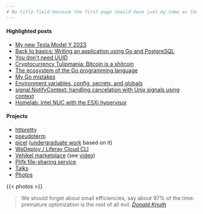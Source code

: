 ```yaml
---
# No title field because the first page should have just my name as the website's title.
---
```

<div class="grid-container full">
  <div class="grid-x grid-margin-x">
    <div class="cell large-4">
      <h4>Highlighted posts</h4>
      <ul>
        <li><a href="/posts/tesla/">My new Tesla Model Y 2023</a></li>
        <li><a href="/posts/go-postgres/">Back to basics: Writing an application using Go and PostgreSQL</a></li>
        <li><a href="/posts/uuid">You don't need UUID</a></li>
        <li><a href="/posts/bitcoin">Cryptocurrency Tulipmania: Bitcoin is a shitcoin</a></li>
        <li><a href="/posts/go">The ecosystem of the Go programming language</a></li>
        <li><a href="/posts/my-go-mistakes/">My Go mistakes</a></li>
        <li><a href="/posts/env/">Environment variables, config, secrets, and globals</a></li>
        <li><a href="/posts/signal-notify-context/">signal.NotifyContext: handling cancelation with Unix signals using context</a></li>
        <li><a href="/posts/homelab/">Homelab: Intel NUC with the ESXi hypervisor</a></li>
      </ul>
      <h4>Projects</h4>
      <ul>
        <li><a href="https://github.com/henvic/httpretty">httpretty</a></li>
        <li><a href="https://github.com/henvic/pseudoterm">pseudoterm</a></li>
        <li><a href="https://github.com/henvic/picel">picel</a> (<a href="https://www.cin.ufpe.br/~tg/2017-2/hvop-tg.pdf">undergraduate work</a> based on it)</li>
        <li><a href="/portfolio/#wedeploy">WeDeploy / Liferay Cloud CLI</a></li>
        <li><a href="/portfolio/#vehikel">Vehikel marketplace</a> (see <a href="https://www.youtube.com/watch?v=dML0FQIUcTY">video</a>)</li>
        <li><a href="/portfolio/#plifk">Plifk file-sharing service</a></li>
        <li><a href="/talks">Talks</a></li>
        <li><a href="https://www.flickr.com/photos/henriquev">Photos</a>
      </ul>
    </div>
    <div class="cell large-8">
    {{< photos >}}
    </div>
  </div>
</div>
<blockquote class="blockquote-on-bottom">
    We should forget about small efficiencies, say about 97% of the time: premature optimization is the root of all
    evil.
    <cite><a href="http://www-cs-faculty.stanford.edu/~uno/" tabindex="1000">Donald Knuth</a></cite>
</blockquote>
